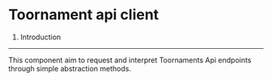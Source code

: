 Toornament api client
=====================

1) Introduction
---------------

This component aim to request and interpret Toornaments Api endpoints through simple abstraction methods.
